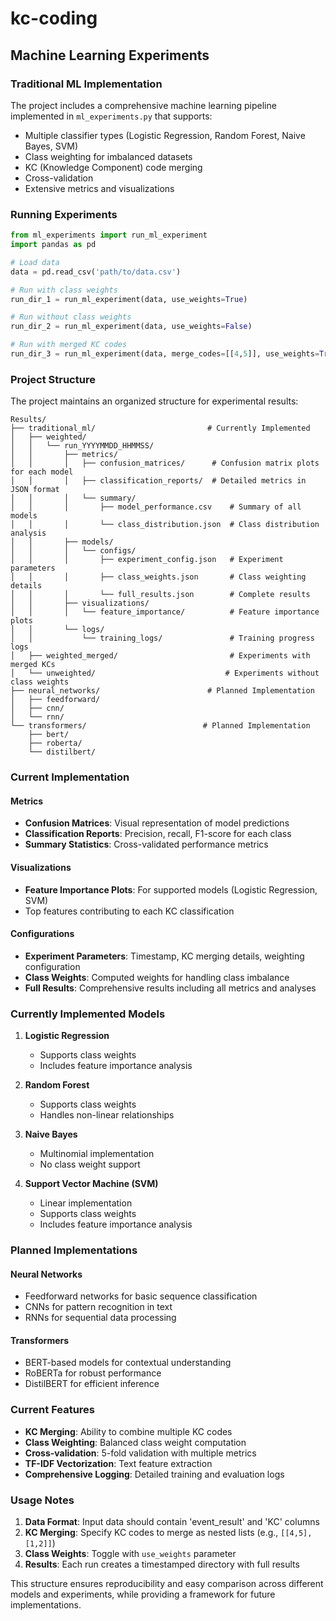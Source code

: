 # kc-coding

## Machine Learning Experiments

### Traditional ML Implementation

The project includes a comprehensive machine learning pipeline implemented in `ml_experiments.py` that supports:

- Multiple classifier types (Logistic Regression, Random Forest, Naive Bayes, SVM)
- Class weighting for imbalanced datasets
- KC (Knowledge Component) code merging
- Cross-validation
- Extensive metrics and visualizations

### Running Experiments

```python
from ml_experiments import run_ml_experiment
import pandas as pd

# Load data
data = pd.read_csv('path/to/data.csv')

# Run with class weights
run_dir_1 = run_ml_experiment(data, use_weights=True)

# Run without class weights
run_dir_2 = run_ml_experiment(data, use_weights=False)

# Run with merged KC codes
run_dir_3 = run_ml_experiment(data, merge_codes=[[4,5]], use_weights=True)
```

### Project Structure

The project maintains an organized structure for experimental results:

```
Results/
├── traditional_ml/                         # Currently Implemented
│   ├── weighted/
│   │   └── run_YYYYMMDD_HHMMSS/
│   │       ├── metrics/
│   │       │   ├── confusion_matrices/      # Confusion matrix plots for each model
│   │       │   ├── classification_reports/  # Detailed metrics in JSON format
│   │       │   └── summary/
│   │       │       ├── model_performance.csv    # Summary of all models
│   │       │       └── class_distribution.json  # Class distribution analysis
│   │       ├── models/
│   │       │   └── configs/
│   │       │       ├── experiment_config.json   # Experiment parameters
│   │       │       ├── class_weights.json       # Class weighting details
│   │       │       └── full_results.json        # Complete results
│   │       ├── visualizations/
│   │       │   └── feature_importance/          # Feature importance plots
│   │       └── logs/
│   │           └── training_logs/               # Training progress logs
│   ├── weighted_merged/                         # Experiments with merged KCs
│   └── unweighted/                             # Experiments without class weights
├── neural_networks/                        # Planned Implementation
│   ├── feedforward/
│   ├── cnn/
│   └── rnn/
└── transformers/                          # Planned Implementation
    ├── bert/
    ├── roberta/
    └── distilbert/
```

### Current Implementation

#### Metrics
- **Confusion Matrices**: Visual representation of model predictions
- **Classification Reports**: Precision, recall, F1-score for each class
- **Summary Statistics**: Cross-validated performance metrics

#### Visualizations
- **Feature Importance Plots**: For supported models (Logistic Regression, SVM)
- Top features contributing to each KC classification

#### Configurations
- **Experiment Parameters**: Timestamp, KC merging details, weighting configuration
- **Class Weights**: Computed weights for handling class imbalance
- **Full Results**: Comprehensive results including all metrics and analyses

### Currently Implemented Models

1. **Logistic Regression**
   - Supports class weights
   - Includes feature importance analysis

2. **Random Forest**
   - Supports class weights
   - Handles non-linear relationships

3. **Naive Bayes**
   - Multinomial implementation
   - No class weight support

4. **Support Vector Machine (SVM)**
   - Linear implementation
   - Supports class weights
   - Includes feature importance analysis

### Planned Implementations

#### Neural Networks
- Feedforward networks for basic sequence classification
- CNNs for pattern recognition in text
- RNNs for sequential data processing

#### Transformers
- BERT-based models for contextual understanding
- RoBERTa for robust performance
- DistilBERT for efficient inference

### Current Features

- **KC Merging**: Ability to combine multiple KC codes
- **Class Weighting**: Balanced class weight computation
- **Cross-validation**: 5-fold validation with multiple metrics
- **TF-IDF Vectorization**: Text feature extraction
- **Comprehensive Logging**: Detailed training and evaluation logs

### Usage Notes

1. **Data Format**: Input data should contain 'event_result' and 'KC' columns
2. **KC Merging**: Specify KC codes to merge as nested lists (e.g., `[[4,5], [1,2]]`)
3. **Class Weights**: Toggle with `use_weights` parameter
4. **Results**: Each run creates a timestamped directory with full results

This structure ensures reproducibility and easy comparison across different models and experiments, while providing a framework for future implementations.